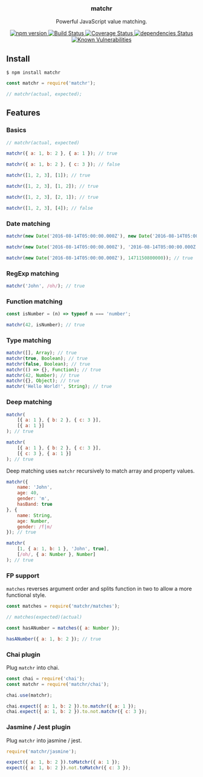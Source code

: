 <p align="center">
  <h3 align="center">matchr</h3>
  <p align="center">Powerful JavaScript value matching.<p>
  <p align="center">
    <a href="https://www.npmjs.com/package/matchr">
      <img src="https://img.shields.io/npm/v/matchr.svg" alt="npm version">
    </a>
    <a href="https://travis-ci.org/Moeriki/node-matchr">
      <img src="https://travis-ci.org/Moeriki/node-matchr.svg?branch=master" alt="Build Status"></img>
    </a>
    <a href="https://coveralls.io/github/Moeriki/node-matchr?branch=master">
      <img src="https://coveralls.io/repos/github/Moeriki/node-matchr/badge.svg?branch=master" alt="Coverage Status"></img>
    </a>
    <a href="https://david-dm.org/moeriki/node-matchr">
      <img src="https://david-dm.org/moeriki/node-matchr/status.svg" alt="dependencies Status"></img>
    </a>
    <a href="https://snyk.io/test/github/moeriki/node-matchr">
      <img src="https://snyk.io/test/github/moeriki/node-matchr/badge.svg" alt="Known Vulnerabilities"></img>
    </a>
  </p>
</p>

## Install

```shell
$ npm install matchr
```

```javascript
const matchr = require('matchr');

// matchr(actual, expected);
```

## Features

### Basics

```javascript
// matchr(actual, expected)

matchr({ a: 1, b: 2 }, { a: 1 }); // true

matchr({ a: 1, b: 2 }, { c: 3 }); // false

matchr([1, 2, 3], [1]); // true

matchr([1, 2, 3], [1, 2]); // true

matchr([1, 2, 3], [2, 1]); // true

matchr([1, 2, 3], [4]); // false
```

### Date matching

```javascript
matchr(new Date('2016-08-14T05:00:00.000Z'), new Date('2016-08-14T05:00:00.000Z'))); // true

matchr(new Date('2016-08-14T05:00:00.000Z'), '2016-08-14T05:00:00.000Z')); // true

matchr(new Date('2016-08-14T05:00:00.000Z'), 1471150800000)); // true
```

### RegExp matching

```javascript
matchr('John', /oh/); // true
```

### Function matching

```javascript
const isNumber = (n) => typeof n === 'number';

matchr(42, isNumber); // true
```

### Type matching

```javascript
matchr([], Array); // true
matchr(true, Boolean); // true
matchr(false, Boolean); // true
matchr(() => {}, Function); // true
matchr(42, Number); // true
matchr({}, Object); // true
matchr('Hello World!', String); // true
```

### Deep matching

```javascript
matchr(
	[{ a: 1 }, { b: 2 }, { c: 3 }],
	[{ a: 1 }]
); // true

matchr(
	[{ a: 1 }, { b: 2 }, { c: 3 }],
	[{ c: 3 }, { a: 1 }]
); // true
```

Deep matching uses `matchr` recursively to match array and property values.

```javascript
matchr({
	name: 'John',
	age: 40,
	gender: 'm',
	hasBand: true
}, {
	name: String,
	age: Number,
	gender: /f|m/
}); // true

matchr(
	[1, { a: 1, b: 1 }, 'John', true],
	[/oh/, { a: Number }, Number]
); // true
```

### FP support

`matches` reverses argument order and splits function in two to allow a more functional style.

```javascript
const matches = require('matchr/matches');

// matches(expected)(actual)

const hasANumber = matches({ a: Number });

hasANumber({ a: 1, b: 2 }); // true
```

### Chai plugin

Plug `matchr` into chai.

```javascript
const chai = require('chai');
const matchr = require('matchr/chai');

chai.use(matchr);

chai.expect({ a: 1, b: 2 }).to.matchr({ a: 1 });
chai.expect({ a: 1, b: 2 }).to.not.matchr({ c: 3 });
```

### Jasmine / Jest plugin

Plug `matchr` into jasmine / jest.

```javascript
require('matchr/jasmine');

expect({ a: 1, b: 2 }).toMatchr({ a: 1 });
expect({ a: 1, b: 2 }).not.toMatchr({ c: 3 });
```
